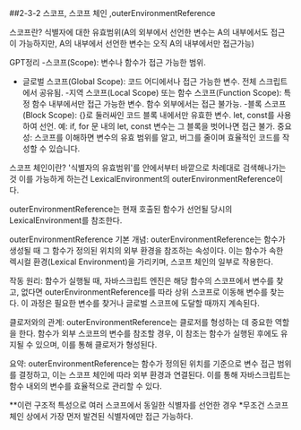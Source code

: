 ##2-3-2 스코프, 스코프 체인 ,outerEnvironmentReference

스코프란?
식별자에 대한 유효범위(A의 외부에서 선언한 변수는 A의 내부에서도 접근이 가능하지만, A의 내부에서 선언한 변수는 오직 A의 내부에서만 접근가능)

GPT정리
-스코프(Scope): 변수나 함수가 접근 가능한 범위.
  - 글로벌 스코프(Global Scope):
      코드 어디에서나 접근 가능한 변수.
      전체 스크립트에서 공유됨.
  -지역 스코프(Local Scope) 또는 함수 스코프(Function Scope):
      특정 함수 내부에서만 접근 가능한 변수.
      함수 외부에서는 접근 불가능.
  -블록 스코프(Block Scope):
      {}로 둘러싸인 코드 블록 내에서만 유효한 변수.
      let, const를 사용하여 선언.
        예: if, for 문 내의 let, const 변수는 그 블록을 벗어나면 접근 불가.
중요성: 스코프를 이해하면 변수의 유효 범위를 알고, 버그를 줄이며 효율적인 코드를 작성할 수 있습니다.


스코프 체인이란?
'식별자의 유효범위'를 안에서부터 바깥으로 차례대로 검색해나가는 것
이를 가능하게 하는건 LexicalEnvironment의 outerEnvironmentReference이다.

outerEnvironmentReference는 현재 호출된 함수가 선언될 당시의 LexicalEnvironment를 참조한다.



outerEnvironmentReference 기본 개념:
outerEnvironmentReference는 함수가 생성될 때 그 함수가 정의된 위치의 외부 환경을 참조하는 속성이다.
이는 함수가 속한 렉시컬 환경(Lexical Environment)을 가리키며, 스코프 체인의 일부로 작용한다.

작동 원리:
함수가 실행될 때, 자바스크립트 엔진은 해당 함수의 스코프에서 변수를 찾고, 없다면 outerEnvironmentReference를 따라 상위 스코프로 이동해 변수를 찾는다.
이 과정은 필요한 변수를 찾거나 글로벌 스코프에 도달할 때까지 계속된다.

클로저와의 관계:
outerEnvironmentReference는 클로저를 형성하는 데 중요한 역할을 한다.
함수가 외부 스코프의 변수를 참조할 경우, 이 참조는 함수가 실행된 후에도 유지될 수 있으며, 이를 통해 클로저가 형성된다.

요약:
outerEnvironmentReference는 함수가 정의된 위치를 기준으로 변수 접근 범위를 결정하고, 이는 스코프 체인에 따라 외부 환경과 연결된다. 이를 통해 자바스크립트는 함수 내외의 변수를 효율적으로 관리할 수 있다.

**이런 구조적 특성으로 여러 스코프에서 동일한 식별자를 선언한 경우 *무조건 스코프 체인 상에서 가장 먼저 발견된 식별자에만 접근 가능하다.

